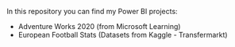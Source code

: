 In this repository you can find my Power BI projects:
- Adventure Works 2020 (from Microsoft Learning)
- European Football Stats (Datasets from Kaggle - Transfermarkt)


